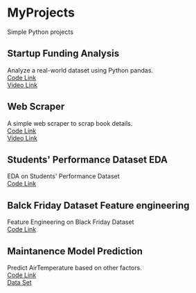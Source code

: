 # MyProjects
Simple Python projects

## Startup Funding Analysis
Analyze a real-world dataset using Python pandas.
<br><a href="https://github.com/LijiAlex/MyProjects/blob/main/StartupFundingAnalysis.ipynb">Code Link</a>
<br><a href="https://www.youtube.com/watch?v=fvlkjyTTFZI">Video Link</a>

## Web Scraper
A simple web scraper to scrap book details.
<br><a href="https://github.com/LijiAlex/MyProjects/blob/main/WebScrapper.ipynb">Code Link</a>
<br><a href="https://youtu.be/3yhnXvYzZ58">Video Link</a>

## Students' Performance Dataset EDA
EDA on Students' Performance Dataset
<br><a href="https://github.com/LijiAlex/MyProjects/blob/main/Students'%20Performance%20EDA.ipynb">Code Link</a>

## Balck Friday Dataset Feature engineering
Feature Engineering on Black Friday Dataset
<br><a href="https://github.com/LijiAlex/MyProjects/blob/main/Black Friday Feature Engineering.ipynb">Code Link</a>

## Maintanence Model Prediction
Predict AirTemperature based on other factors.
<br><a href="https://github.com/LijiAlex/MyProjects/blob/main/PredictiveMaintenanceModel_Ver2.0.ipynb">Code Link</a>
<br><a href="https://github.com/LijiAlex/MyProjects/blob/main/ai4i2020.csv">Data Set</a>
